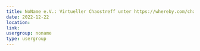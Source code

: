 ```yaml
---
title: NoName e.V.: Virtueller Chaostreff unter https://whereby.com/chaos-hd?roundedCornersOff
date: 2022-12-22
location: 
link: 
usergroup: noname
type: usergroup
---
```

